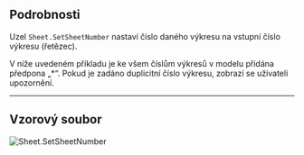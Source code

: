 ## Podrobnosti
Uzel `Sheet.SetSheetNumber` nastaví číslo daného výkresu na vstupní číslo výkresu (řetězec).

V níže uvedeném příkladu je ke všem číslům výkresů v modelu přidána předpona „*“. Pokud je zadáno duplicitní číslo výkresu, zobrazí se uživateli upozornění.
___
## Vzorový soubor

![Sheet.SetSheetNumber](./Revit.Elements.Views.Sheet.SetSheetNumber_img.jpg)
